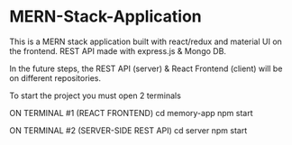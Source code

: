 # MERN-Stack-Application
This is a MERN stack application built with react/redux and material UI on the frontend. 
REST API made with express.js &amp; Mongo DB. 

In the future steps, the REST API (server) & React Frontend (client) will be on different repositories.

To start the project you must open 2 terminals

ON TERMINAL #1 (REACT FRONTEND)
cd memory-app
npm start

ON TERMINAL #2 (SERVER-SIDE REST API)
cd server
npm start


